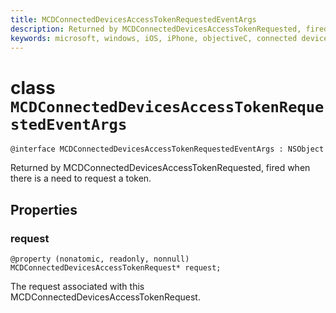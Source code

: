 ```yaml
---
title: MCDConnectedDevicesAccessTokenRequestedEventArgs
description: Returned by MCDConnectedDevicesAccessTokenRequested, fired when there is a need to request a token. 
keywords: microsoft, windows, iOS, iPhone, objectiveC, connected devices, Project Rome
---
```


# class `MCDConnectedDevicesAccessTokenRequestedEventArgs` 

```
@interface MCDConnectedDevicesAccessTokenRequestedEventArgs : NSObject
```  

Returned by MCDConnectedDevicesAccessTokenRequested, fired when there is a need to request a token. 

## Properties

### request
`@property (nonatomic, readonly, nonnull) MCDConnectedDevicesAccessTokenRequest* request;`

The request associated with this MCDConnectedDevicesAccessTokenRequest.